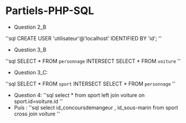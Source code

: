 # Partiels-PHP-SQL

- Question 2_B

''sql
CREATE USER 'utilisateur'@'localhost' IDENTIFIED BY 'id';
''

- Question 3_B

''sql
SELECT * FROM `personnage`
INTERSECT
SELECT * FROM `voiture`
''

- Question 3_C:

''sql
SELECT * FROM `sport`
INTERSECT
SELECT * FROM `personnage`
''

- Question 4:
''sql
select * from sport
left join voiture
on sport.id=voiture.id
''
- Puis :
''sql
select id_concoursdemangeur , id_sous-marin
from sport
cross join voiture
''
